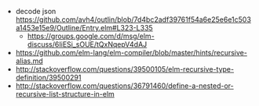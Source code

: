 - decode json https://github.com/avh4/outlin/blob/7d4bc2adf39761f54a6e25e6e1c503a1453e15e9/Outline/Entry.elm#L323-L335
  - https://groups.google.com/d/msg/elm-discuss/6IiESi_sOUE/tQxNqepV4dAJ
- https://github.com/elm-lang/elm-compiler/blob/master/hints/recursive-alias.md
- http://stackoverflow.com/questions/39500105/elm-recursive-type-definition/39500291
- http://stackoverflow.com/questions/36791460/define-a-nested-or-recursive-list-structure-in-elm
